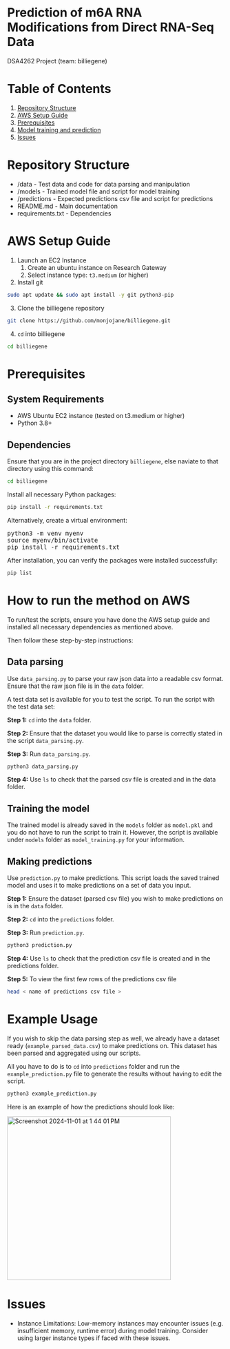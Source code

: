 # Prediction of m6A RNA Modifications from Direct RNA-Seq Data
DSA4262 Project (team: billiegene)

# Table of Contents
1. [Repository Structure](https://github.com/monjojane/billiegene/tree/main?tab=readme-ov-file#repository-structure)
2. [AWS Setup Guide](https://github.com/monjojane/billiegene/tree/main?tab=readme-ov-file#aws-setup-guide)
3. [Prerequisites](https://github.com/monjojane/billiegene/tree/main?tab=readme-ov-file#prerequisites)
5. [Model training and prediction](https://github.com/monjojane/billiegene/tree/main?tab=readme-ov-file#model-training-and-prediction)
6. [Issues](https://github.com/monjojane/billiegene/tree/main?tab=readme-ov-file#issues)

# Repository Structure
- /data - Test data and code for data parsing and manipulation
- /models - Trained model file and script for model training
- /predictions - Expected predictions csv file and script for predictions
- README.md - Main documentation
- requirements.txt - Dependencies


# AWS Setup Guide 
1. Launch an EC2 Instance
   1. Create an ubuntu instance on Research Gateway
   2. Select instance type: `t3.medium` (or higher)
2. Install git 
```bash
sudo apt update && sudo apt install -y git python3-pip 
```
3. Clone the billiegene repository
``` bash
git clone https://github.com/monjojane/billiegene.git  
```
4. `cd` into billiegene
```bash
cd billiegene
```

# Prerequisites

## System Requirements 
- AWS Ubuntu EC2 instance (tested on t3.medium or higher)
- Python 3.8+

## Dependencies 
Ensure that you are in the project directory `billiegene`, else naviate to that directory using this command:
```bash
cd billiegene
```

Install all necessary Python packages:
```bash
pip install -r requirements.txt
```

Alternatively, create a virtual environment:
<pre>python3 -m venv myenv  
source myenv/bin/activate  
pip install -r requirements.txt</pre>

After installation, you can verify the packages were installed successfully:
```bash
pip list
```

# How to run the method on AWS

To run/test the scripts, ensure you have done the AWS setup guide and installed all necessary dependencies as mentioned above. 

Then follow these step-by-step instructions:

## Data parsing
Use `data_parsing.py` to parse your raw json data into a readable csv format.
Ensure that the raw json file is in the `data` folder.

A test data set is available for you to test the script. To run the script with the test data set:

**Step 1:** `cd` into the `data` folder.

**Step 2:**  Ensure that the dataset you would like to parse is correctly stated in the script `data_parsing.py`.

**Step 3:** Run `data_parsing.py`.

```bash 
python3 data_parsing.py
```

**Step 4:** Use `ls` to check that the parsed csv file is created and in the data folder.

## Training the model
The trained model is already saved in the `models` folder as `model.pkl` and you do not have to run the script to train it. However, the script is available under `models` folder as `model_training.py` for your information. 

## Making predictions
Use `prediction.py` to make predictions. This script loads the saved trained model and uses it to make predictions on a set of data you input.

**Step 1:** Ensure the dataset (parsed csv file) you wish to make predictions on is in the `data` folder.

**Step 2:** `cd` into the `predictions` folder.

**Step 3:** Run `prediction.py`.

```bash
python3 prediction.py
```

**Step 4:** Use `ls` to check that the prediction csv file is created and in the predictions folder.

**Step 5:** To view the first few rows of the predictions csv file
```bash
head < name of predictions csv file >
```

# Example Usage
If you wish to skip the data parsing step as well, we already have a dataset ready (`example_parsed_data.csv`) to make predictions on. This dataset has been parsed and aggregated using our scripts. 

All you have to do is to `cd` into `predictions` folder and run the `example_prediction.py` file to generate the results without having to edit the script.

```bash
python3 example_prediction.py
```

Here is an example of how the predictions should look like:

<img width="380" alt="Screenshot 2024-11-01 at 1 44 01 PM" src="https://github.com/user-attachments/assets/ea2661ad-5642-4eba-bda3-d0e5bd5757fa">

# Issues
- Instance Limitations:
  Low-memory instances may encounter issues (e.g. insufficient memory, runtime error) during model training. Consider using larger instance types if faced with these issues.
